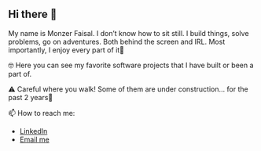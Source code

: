 ## Hi there 👋

My name is Monzer Faisal. I don’t know how to sit still. I build things, solve problems, go on adventures. Both behind the screen and IRL. Most importantly, I enjoy every part of it🎉

🤓 Here you can see my favorite software projects that I have built or been a part of.

⚠️ Careful where you walk! Some of them are under construction… for the past 2 years👀




📫 How to reach me:

- [LinkedIn](https://www.linkedin.com/in/monzer-faisal/)
- [Email me](mailto:monzergmc1@gmail.com)

<!--
**afrodev/afrodev** is a ✨ _special_ ✨ repository because its `README.md` (this file) appears on your GitHub profile.

Here are some ideas to get you started:

- 🔭 I’m currently working on ...
- 🌱 I’m currently learning ...
- 👯 I’m looking to collaborate on ...
- 🤔 I’m looking for help with ...
- 💬 Ask me about ...
- 📫 How to reach me: ...
- 😄 Pronouns: ...
- ⚡ Fun fact: ...
-->
